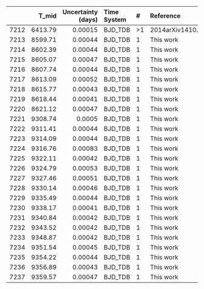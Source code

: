 |      |   T_mid |   Uncertainty (days) | Time System   | #   | Reference           |
|-----:|--------:|---------------------:|:--------------|:----|:--------------------|
| 7212 | 6413.79 |              0.00015 | BJD_TDB       | >1  | 2014arXiv1410.3449A |
| 7213 | 8599.71 |              0.00044 | BJD_TDB       | 1   | This work           |
| 7214 | 8602.39 |              0.00044 | BJD_TDB       | 1   | This work           |
| 7215 | 8605.07 |              0.00047 | BJD_TDB       | 1   | This work           |
| 7216 | 8607.74 |              0.00044 | BJD_TDB       | 1   | This work           |
| 7217 | 8613.09 |              0.00052 | BJD_TDB       | 1   | This work           |
| 7218 | 8615.77 |              0.00043 | BJD_TDB       | 1   | This work           |
| 7219 | 8618.44 |              0.00041 | BJD_TDB       | 1   | This work           |
| 7220 | 8621.12 |              0.00047 | BJD_TDB       | 1   | This work           |
| 7221 | 9308.74 |              0.0005  | BJD_TDB       | 1   | This work           |
| 7222 | 9311.41 |              0.00044 | BJD_TDB       | 1   | This work           |
| 7223 | 9314.09 |              0.00044 | BJD_TDB       | 1   | This work           |
| 7224 | 9316.76 |              0.00083 | BJD_TDB       | 1   | This work           |
| 7225 | 9322.11 |              0.00042 | BJD_TDB       | 1   | This work           |
| 7226 | 9324.79 |              0.00053 | BJD_TDB       | 1   | This work           |
| 7227 | 9327.46 |              0.00051 | BJD_TDB       | 1   | This work           |
| 7228 | 9330.14 |              0.00046 | BJD_TDB       | 1   | This work           |
| 7229 | 9335.49 |              0.00044 | BJD_TDB       | 1   | This work           |
| 7230 | 9338.17 |              0.00041 | BJD_TDB       | 1   | This work           |
| 7231 | 9340.84 |              0.00042 | BJD_TDB       | 1   | This work           |
| 7232 | 9343.52 |              0.00042 | BJD_TDB       | 1   | This work           |
| 7233 | 9348.87 |              0.00042 | BJD_TDB       | 1   | This work           |
| 7234 | 9351.54 |              0.00045 | BJD_TDB       | 1   | This work           |
| 7235 | 9354.22 |              0.00044 | BJD_TDB       | 1   | This work           |
| 7236 | 9356.89 |              0.00043 | BJD_TDB       | 1   | This work           |
| 7237 | 9359.57 |              0.00047 | BJD_TDB       | 1   | This work           |